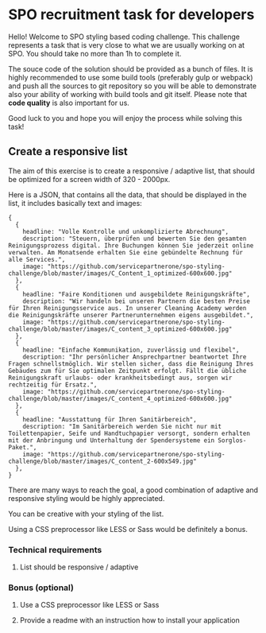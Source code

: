 # SPO recruitment task for developers

Hello! Welcome to SPO styling based coding challenge.
This challenge represents a task that is very close to what we are usually working on at SPO.
You should take no more than 1h to complete it.

The souce code of the solution should be provided as a bunch of files. It is highly recommended to use some build tools (preferably gulp or webpack) and push all the sources to git repository so you will be able to demonstrate also your ability of working with build tools and git itself. Please note that **code quality** is also important for us.

Good luck to you and hope you will enjoy the process while solving this task!


## Create a responsive list

The aim of this exercise is to create a responsive / adaptive list, that should be optimized for a screen width of 320 - 2000px.

Here is a JSON, that contains all the data, that should be displayed in the list, it includes basically text and images:

```
{
  {
    headline: "Volle Kontrolle und unkomplizierte Abrechnung",
    description: "Steuern, überprüfen und bewerten Sie den gesamten Reinigungsprozess digital. Ihre Buchungen können Sie jederzeit online verwalten. Am Monatsende erhalten Sie eine gebündelte Rechnung für alle Services.",
    image: "https://github.com/servicepartnerone/spo-styling-challenge/blob/master/images/C_Content_1_optimized-600x600.jpg"
  },
  {
    headline: "Faire Konditionen und ausgebildete Reinigungskräfte",
    description: "Wir handeln bei unseren Partnern die besten Preise für Ihren Reinigungsservice aus. In unserer Cleaning Academy werden die Reinigungskräfte unserer Partnerunternehmen eigens ausgebildet.",
    image: "https://github.com/servicepartnerone/spo-styling-challenge/blob/master/images/C_content_3_optimized-600x600.jpg"
  },
  {
    headline: "Einfache Kommunikation, zuverlässig und flexibel",
    description: "Ihr persönlicher Ansprechpartner beantwortet Ihre Fragen schnellstmöglich. Wir stellen sicher, dass die Reinigung Ihres Gebäudes zum für Sie optimalen Zeitpunkt erfolgt. Fällt die übliche Reinigungskraft urlaubs- oder krankheitsbedingt aus, sorgen wir rechtzeitig für Ersatz.",
    image: "https://github.com/servicepartnerone/spo-styling-challenge/blob/master/images/C_content_4_optimized-600x600.jpg"
  },
  {
    headline: "Ausstattung für Ihren Sanitärbereich",
    description: "Im Sanitärbereich werden Sie nicht nur mit Toilettenpapier, Seife und Handtuchpapier versorgt, sondern erhalten mit der Anbringung und Unterhaltung der Spendersysteme ein Sorglos-Paket.",
    image: "https://github.com/servicepartnerone/spo-styling-challenge/blob/master/images/C_content_2-600x549.jpg"
  },
}
```

There are many ways to reach the goal, a good combination of adaptive and responsive styling would be highly appreciated.

You can be creative with your styling of the list. 

Using a CSS preprocessor like LESS or Sass would be definitely a bonus.


### Technical requirements

1. List should be responsive / adaptive


### Bonus (optional)

1. Use a CSS preprocessor like LESS or Sass

2. Provide a readme with an instruction how to install your application
